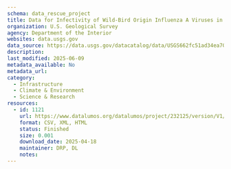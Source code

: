 ```yaml
---
schema: data_rescue_project 
title: Data for Infectivity of Wild-Bird Origin Influenza A Viruses in Minnesota Wetlands Across Seasons
organization: U.S. Geological Survey
agency: Department of the Interior
websites: data.usgs.gov
data_source: https://data.usgs.gov/datacatalog/data/USGS662fc51ad34ea70bd5f2625d
description: 
last_modified: 2025-06-09
metadata_available: No
metadata_url: 
category:
  - Infrastructure 
  - Climate & Environment 
  - Science & Research 
resources:
  - id: 1121
    url: https://www.datalumos.org/datalumos/project/232125/version/V1/view
    format: CSV, XML, HTML
    status: Finished
    size: 0.001
    download_date: 2025-04-18
    maintainer: DRP, DL
    notes: 
---
```

